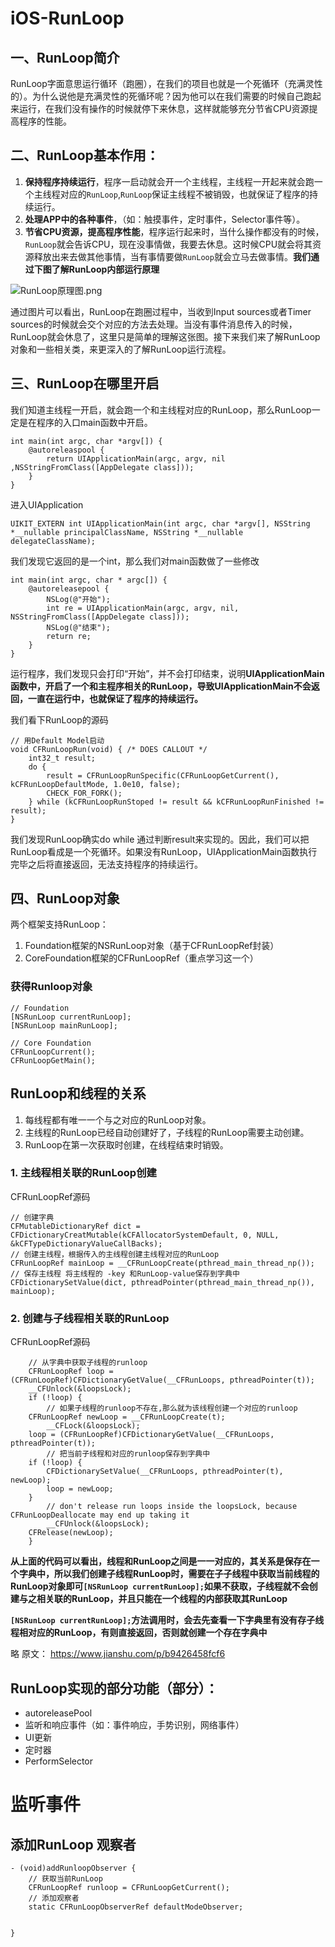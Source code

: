 # iOS-RunLoop

## 一、RunLoop简介

RunLoop字面意思运行循环（跑圈），在我们的项目也就是一个死循环（充满灵性的）。为什么说他是充满灵性的死循环呢？因为他可以在我们需要的时候自己跑起来运行，在我们没有操作的时候就停下来休息，这样就能够充分节省CPU资源提高程序的性能。

## 二、RunLoop基本作用：

 1. **保持程序持续运行**，程序一启动就会开一个主线程，主线程一开起来就会跑一个主线程对应的`RunLoop`,`RunLoop`保证主线程不被销毁，也就保证了程序的持续运行。
 2. **处理APP中的各种事件**，（如：触摸事件，定时事件，Selector事件等）。
 3. **节省CPU资源，提高程序性能**，程序运行起来时，当什么操作都没有的时候，`RunLoop`就会告诉CPU，现在没事情做，我要去休息。这时候CPU就会将其资源释放出来去做其他事情，当有事情要做`RunLoop`就会立马去做事情。**我们通过下图了解RunLoop内部运行原理**
 
![RunLoop原理图.png](https://upload-images.jianshu.io/upload_images/4034746-5567380746852892.png?imageMogr2/auto-orient/strip%7CimageView2/2/w/1240)

通过图片可以看出，RunLoop在跑圈过程中，当收到Input sources或者Timer sources的时候就会交个对应的方法去处理。当没有事件消息传入的时候，RunLoop就会休息了，这里只是简单的理解这张图。接下来我们来了解RunLoop对象和一些相关类，来更深入的了解RunLoop运行流程。

## 三、RunLoop在哪里开启

我们知道主线程一开启，就会跑一个和主线程对应的RunLoop，那么RunLoop一定是在程序的入口main函数中开启。

```
int main(int argc, char *argv[]) {
	@autoreleaspool {
		return UIApplicationMain(argc, argv, nil ,NSStringFromClass([AppDelegate class]));
	}
}
```

进入UIApplication

	UIKIT_EXTERN int UIApplicationMain(int argc, char *argv[], NSString *__nullable principalClassName, NSString *__nullable delegateClassName);
	
我们发现它返回的是一个int，那么我们对main函数做了一些修改

```
int main(int argc, char * argc[]) {
	@autoreleasepool {
		NSLog(@"开始");
		int re = UIApplicationMain(argc, argv, nil, NSStringFromClass([AppDelegate class]));
		NSLog(@"结束");
		return re;
	}
}
```

运行程序，我们发现只会打印“开始”，并不会打印结束，说明**UIApplicationMain函数中，开启了一个和主程序相关的RunLoop，导致UIApplicationMain不会返回，一直在运行中，也就保证了程序的持续运行。**

我们看下RunLoop的源码

```
// 用Default Model启动
void CFRunLoopRun(void) { /* DOES CALLOUT */
	int32_t result;
	do {
		result = CFRunLoopRunSpecific(CFRunLoopGetCurrent(), kCFRunLoopDefaultMode, 1.0e10, false);
		CHECK_FOR_FORK();
	} while (kCFRunLoopRunStoped != result && kCFRunLoopRunFinished != result);
}
```

我们发现RunLoop确实do while 通过判断result来实现的。因此，我们可以把RunLoop看成是一个死循环。如果没有RunLoop，UIApplicationMain函数执行完毕之后将直接返回，无法支持程序的持续运行。

## 四、RunLoop对象

两个框架支持RunLoop：

1. Foundation框架的NSRunLoop对象（基于CFRunLoopRef封装）
2. CoreFoundation框架的CFRunLoopRef（重点学习这一个）

### 获得Runloop对象

```
// Foundation
[NSRunLoop currentRunLoop];
[NSRunLoop mainRunLoop];

// Core Foundation
CFRunLoopCurrent();
CFRunLoopGetMain();
```

## RunLoop和线程的关系

1. 每线程都有唯一一个与之对应的RunLoop对象。
2. 主线程的RunLoop已经自动创建好了，子线程的RunLoop需要主动创建。
3. RunLoop在第一次获取时创建，在线程结束时销毁。

### 1. 主线程相关联的RunLoop创建

CFRunLoopRef源码

```
// 创建字典
CFMutableDictionaryRef dict = CFDictionaryCreatMutable(kCFAllocatorSystemDefault, 0, NULL, &kCFTypeDictionaryValueCallBacks);
// 创建主线程，根据传入的主线程创建主线程对应的RunLoop
CFRunLoopRef mainLoop = __CFRunLoopCreate(pthread_main_thread_np());
// 保存主线程 将主线程的 -key 和RunLoop-value保存到字典中
CFDictionarySetValue(dict, pthreadPointer(pthread_main_thread_np()), mainLoop);
```

### 2. 创建与子线程相关联的RunLoop

CFRunLoopRef源码

```
    // 从字典中获取子线程的runloop
    CFRunLoopRef loop = (CFRunLoopRef)CFDictionaryGetValue(__CFRunLoops, pthreadPointer(t));
    __CFUnlock(&loopsLock);
    if (!loop) {
        // 如果子线程的runloop不存在,那么就为该线程创建一个对应的runloop
    CFRunLoopRef newLoop = __CFRunLoopCreate(t);
        __CFLock(&loopsLock);
    loop = (CFRunLoopRef)CFDictionaryGetValue(__CFRunLoops, pthreadPointer(t));
        // 把当前子线程和对应的runloop保存到字典中
    if (!loop) {
        CFDictionarySetValue(__CFRunLoops, pthreadPointer(t), newLoop);
        loop = newLoop;
    }
        // don't release run loops inside the loopsLock, because CFRunLoopDeallocate may end up taking it
        __CFUnlock(&loopsLock);
    CFRelease(newLoop);
    }
```

**从上面的代码可以看出，线程和RunLoop之间是一一对应的，其关系是保存在一个字典中，所以我们创建子线程RunLoop时，需要在子子线程中获取当前线程的RunLoop对象即可`[NSRunLoop currentRunLoop];`如果不获取，子线程就不会创建与之相关联的RunLoop，并且只能在一个线程的内部获取其RunLoop**

**`[NSRunLoop currentRunLoop];`方法调用时，会去先查看一下字典里有没有存子线程相对应的RunLoop，有则直接返回，否则就创建一个存在字典中**

略
原文：
https://www.jianshu.com/p/b9426458fcf6

## RunLoop实现的部分功能（部分）：

* autoreleasePool
* 监听和响应事件（如：事件响应，手势识别，网络事件）
* UI更新
* 定时器
* PerformSelector


# 监听事件

## 添加RunLoop 观察者

```
- (void)addRunloopObserver {
    // 获取当前RunLoop
    CFRunLoopRef runloop = CFRunLoopGetCurrent();
    // 添加观察者
    static CFRunLoopObserverRef defaultModeObserver;
    

}
```
